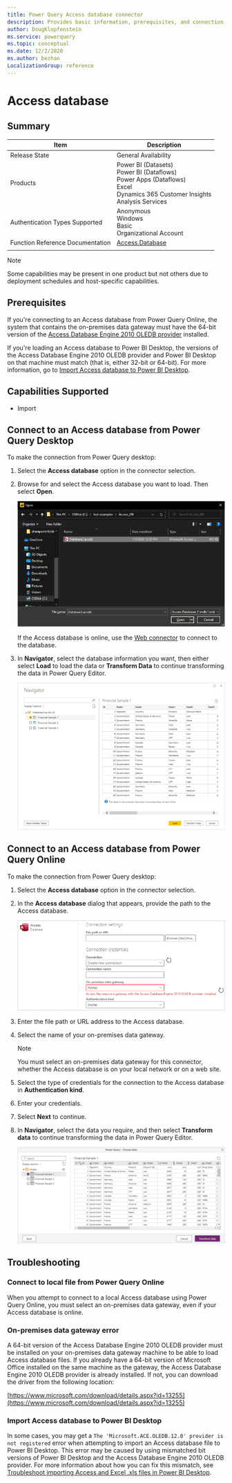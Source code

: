 ```yaml
---
title: Power Query Access database connector
description: Provides basic information, prerequisites, and connection instructions, along with tips about using the on-premises data gateway and fixing mismatched bit versions.
author: DougKlopfenstein
ms.service: powerquery
ms.topic: conceptual
ms.date: 12/2/2020
ms.author: bezhan
LocalizationGroup: reference
---
```


# Access database
 
## Summary
 
| Item | Description |
| ---- | ----------- |
| Release State | General Availability |
| Products | Power BI (Datasets)<br/>Power BI (Dataflows)<br/>Power Apps (Dataflows)<br/>Excel<br/>Dynamics 365 Customer Insights<br/>Analysis Services |
| Authentication Types Supported | Anonymous<br/>Windows<br/>Basic<br/>Organizational Account |
| Function Reference Documentation | [Access.Database](https://docs.microsoft.com/powerquery-m/access-database) |
| | |

>[!Note]
> Some capabilities may be present in one product but not others due to deployment schedules and host-specific capabilities.

## Prerequisites

If you're connecting to an Access database from Power Query Online, the system that contains the on-premises data gateway must have the 64-bit version of the [Access Database Engine 2010 OLEDB provider](https://www.microsoft.com/download/details.aspx?id=13255) installed. 

If you're loading an Access database to Power BI Desktop, the versions of the Access Database Engine 2010 OLEDB provider and Power BI Desktop on that machine must match (that is, either 32-bit or 64-bit). For more information, go to [Import Access database to Power BI Desktop](#import-access-database-to-power-bi-desktop).
 
## Capabilities Supported
* Import
    
## Connect to an Access database from Power Query Desktop

To make the connection from Power Query desktop:
 
1. Select the **Access database** option in the connector selection.
 
2. Browse for and select the Access database you want to load. Then select **Open**. 

   ![Enter the Access database connection](./media/access-database/select-database.png)

   If the Access database is online, use the [Web connector](./web/web.md) to connect to the database.

3. In **Navigator**, select the database information you want, then either select **Load** to load the data or **Transform Data** to continue transforming the data in Power Query Editor.

    ![Select the data you want to import in the Navigator](./media/access-database/navigator-desktop.png)

## Connect to an Access database from Power Query Online

To make the connection from Power Query desktop:

1. Select the **Access database** option in the connector selection.

2. In the **Access database** dialog that appears, provide the path to the Access database.

      ![Enter Access database online connection](./media/access-database/online-select-database.png)

3. Enter the file path or URL address to the Access database.

4. Select the name of your on-premises data gateway.

      >[!Note]
      > You must select an on-premises data gateway for this connector, whether the Access database is on your local network or on a web site.

5. Select the type of credentials for the connection to the Access database in **Authentication kind**.

6. Enter your credentials.

7. Select **Next** to continue.

4. In **Navigator**, select the data you require, and then select **Transform data** to continue transforming the data in Power Query Editor.

    ![Select the data you want in the Navigator](./media/access-database/navigator-online.png)

## Troubleshooting

### Connect to local file from Power Query Online

When you attempt to connect to a local Access database using Power Query Online, you must select an on-premises data gateway, even if your Access database is online.

### On-premises data gateway error

A 64-bit version of the Access Database Engine 2010 OLEDB provider must be installed on your on-premises data gateway machine to be able to load Access database files. If you already have a 64-bit version of Microsoft Office installed on the same machine as the gateway, the Access Database Engine 2010 OLEDB provider is already installed. If not, you can download the driver from the following location:

[https://www.microsoft.com/download/details.aspx?id=13255](https://www.microsoft.com/download/details.aspx?id=13255)

### Import Access database to Power BI Desktop

In some cases, you may get a `The 'Microsoft.ACE.OLEDB.12.0' provider is not registered` error when attempting to import an Access database file to Power BI Desktop. This error may be caused by using mismatched bit versions of Power BI Desktop and the Access Database Engine 2010 OLEDB provider. For more information about how you can fix this mismatch, see [Troubleshoot importing Access and Excel .xls files in Power BI Desktop](https://docs.microsoft.com/power-bi/connect-data/desktop-access-database-errors).

